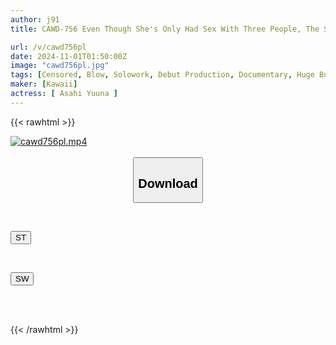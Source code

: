 ```yaml
---
author: j91
title: CAWD-756 Even Though She's Only Had Sex With Three People, The Super Positive Amateur "Asahi Yuuna" Is Full Of Confidence And Believes In Anything. She Came To Tokyo From Nagoya To Become An AV Actress. Her Proud No-hands Blowjob Is Pretty Good, But Her Big, Plump Ass Is So Tight That All The Male Actors Came And Cummed On Her Face. Asahi Yuuna

url: /v/cawd756pl
date: 2024-11-01T01:50:00Z
image: "cawd756pl.jpg"
tags: [Censored, Blow, Solowork, Debut Production, Documentary, Huge Butt, Back	]
maker: [Kawaii]
actress: [ Asahi Yuuna ]
---
```



{{< rawhtml >}}

<div class="video" data-videoid="0dRD6yBJvmCb7M8">
    <a href="javascript:;">
        <img src="/v/cawd756pl/cawd756pl.jpg" width="WIDTH" height="HEIGHT" alt="cawd756pl.mp4" loading="lazy">
    </a>
</div>

<script type="text/javascript" src="https://j91.asia/asset/on-demand-st.js"></script>

<br>
  <link rel="stylesheet" href="https://j91.asia/asset/bs5.css">
  
  <center>
  <button class="btn btn-primary" type="button" data-bs-toggle="collapse" data-bs-target=".multi-collapse" aria-expanded="false" aria-controls="multiCollapseExample1 multiCollapseExample2"><h2>Download</h2></button></center>
</p>
<div class="row">
  <div class="col">
    <div class="collapse multi-collapse" id="multiCollapseExample1">
      <div class="card card-body">
	      	      <br>
<div class="buttons">  
<p><a href="/v/cawd756pl/st.html" target="_blank"><button class="btn-hover color-3"><i class="fa fa-download"></i> ST</button></a></p></div>
    </div>
  </div>
</div>
  <div class="col">
    <div class="collapse multi-collapse" id="multiCollapseExample2">
      <div class="card card-body">
	      <br>
<div class="buttons">
<p><a href="/v/cawd756pl/sw.html" target="_blank"><button class="btn-hover color-2"><i class="fa fa-download"></i> SW</button></a></p></div>
<br><br>
      </div>
    </div>
  </div>
</div>

{{< /rawhtml >}}